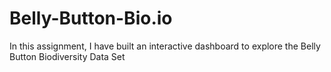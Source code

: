 # Belly-Button-Bio.io
In this assignment, I have built an interactive dashboard to explore the Belly Button Biodiversity Data Set
